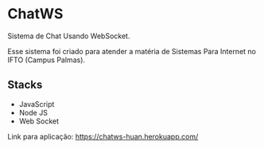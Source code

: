 # ChatWS #

Sistema de Chat Usando WebSocket.

Esse sistema foi criado para atender a matéria de Sistemas Para Internet no IFTO (Campus Palmas).

## Stacks ##

 - JavaScript
 - Node JS
 - Web Socket

Link para aplicação: https://chatws-huan.herokuapp.com/
